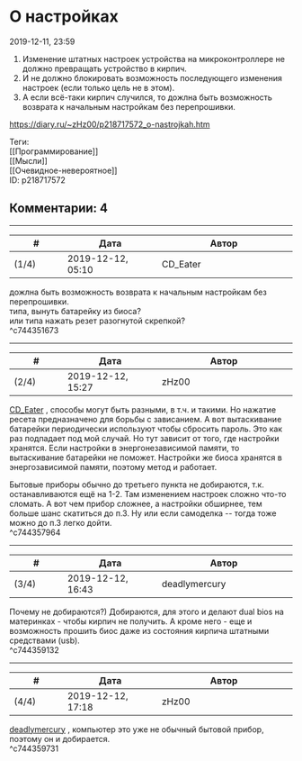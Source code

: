 О настройках
============

  
2019-12-11, 23:59  
 1. Изменение штатных настроек устройства на микроконтроллере не должно превращать устройство в кирпич.   
 2. И не должно блокировать возможность последующего изменения настроек (если только цель не в этом).   
 3. А если всё-таки кирпич случился, то дожлна быть возможность возврата к начальным настройкам без перепрошивки.   
  
<https://diary.ru/~zHz00/p218717572_o-nastrojkah.htm>  
  
Теги:  
[[Программирование]]  
[[Мысли]]  
[[Очевидное-невероятное]]  
ID: p218717572  


Комментарии: 4
--------------

  


---



|         #         |              Дата              |                     Автор                     |           ID           |
| --- | --- | --- | --- |
| (1/4) | 2019-12-12, 05:10 | CD\_Eater | c744351673 |

  
  дожлна быть возможность возврата к начальным настройкам без перепрошивки.    
 типа, вынуть батарейку из биоса?   
 или типа нажать резет разогнутой скрепкой?   
 ^c744351673

---



|         #         |              Дата              |                     Автор                     |           ID           |
| --- | --- | --- | --- |
| (2/4) | 2019-12-12, 15:27 | zHz00 | c744357964 |

  
  [CD\_Eater](http://cd-eater.diary.ru "Записки ДискоЕда")  , способы могут быть разными, в т.ч. и такими. Но нажатие ресета предназначено для борьбы с зависанием. А вот вытаскивание батарейки периодически используют чтобы сбросить пароль. Это как раз подпадает под мой случай. Но тут зависит от того, где настройки хранятся. Если настройки в энергонезависимой памяти, то вытаскивание батарейки не поможет. Настройки же биоса хранятся в энергозависимой памяти, поэтому метод и работает.   
   
 Бытовые приборы обычно до третьего пункта не добираются, т.к. останавливаются ещё на 1-2. Там изменением настроек сложно что-то сломать. А вот чем прибор сложнее, а настройки обширнее, тем больше шанс скатиться до п.3. Ну или если самоделка -- тогда тоже можно до п.3 легко дойти.   
 ^c744357964

---



|         #         |              Дата              |                     Автор                     |           ID           |
| --- | --- | --- | --- |
| (3/4) | 2019-12-12, 16:43 | deadlymercury | c744359132 |

  
 Почему не добираются?) Добираются, для этого и делают dual bios на материнках - чтобы кирпич не получить. А кроме него - еще и возможность прошить биос даже из состояния кирпича штатными средствами (usb).   
 ^c744359132

---



|         #         |              Дата              |                     Автор                     |           ID           |
| --- | --- | --- | --- |
| (4/4) | 2019-12-12, 17:18 | zHz00 | c744359731 |

  
  [deadlymercury](http://crazysupp.diary.ru "Записки безумного саппорта")  , компьютер это уже не обычный бытовой прибор, поэтому он и добирается.   
 ^c744359731